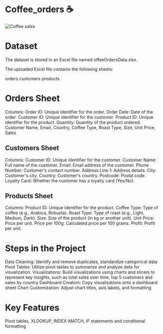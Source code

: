 # Coffee_orders :coffee:

![Coffee sales](https://github.com/user-attachments/assets/cc8c4aa2-93b2-43db-8948-84e75d83075d)

# Dataset
The dataset is stored in an Excel file named offeeOrdersData.xlsx. 

The uploaded Excel file contains the following sheets:

orders
customers
products

# **Orders Sheet**
Columns:
Order ID: Unique identifier for the order.
Order Date: Date of the order.
Customer ID: Unique identifier for the customer.
Product ID: Unique identifier for the product.
Quantity: Quantity of the product ordered.
Customer Name, Email, Country, Coffee Type, Roast Type, Size, Unit Price, Sales

## Customers Sheet
Columns:
Customer ID: Unique identifier for the customer.
Customer Name: Full name of the customer.
Email: Email address of the customer.
Phone Number: Customer's contact number.
Address Line 1: Address details.
City: Customer's city.
Country: Customer's country.
Postcode: Postal code.
Loyalty Card: Whether the customer has a loyalty card (Yes/No).

## Products Sheet
Columns:
Product ID: Unique identifier for the product.
Coffee Type: Type of coffee (e.g., Arabica, Robusta).
Roast Type: Type of roast (e.g., Light, Medium, Dark).
Size: Size of the product (in kg or another unit).
Unit Price: Price per unit.
Price per 100g: Calculated price per 100 grams.
Profit: Profit per unit.


# Steps in the Project
Data Cleaning: Identify and remove duplicates, standardize categorical data
Pivot Tables: Utilize pivot tables to summarize and analyze data for visualization.
Visualizations: Build visualizations using charts and slicers to represent key insights, such as total sales over time, top 5 customers and sales by country
Dashboard Creation: Copy visualizations onto a dashboard sheet 
Chart Customization: Adjust chart titles, axis labels, and formatting

# Key Features
Pivot tables, XLOOKUP, INDEX-MATCH, IF statements and conditional formatting 

